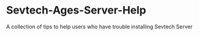 # Sevtech-Ages-Server-Help
A collection of tips to help users who have trouble installing Sevtech Server

